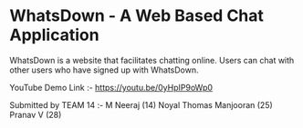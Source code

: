 # WhatsDown - A Web Based Chat Application

WhatsDown is a website that facilitates chatting online. Users can chat with other users who have signed up with WhatsDown.

YouTube Demo Link :- https://youtu.be/0yHpIP9oWp0

Submitted by TEAM 14 :-
M Neeraj                    (14)
Noyal Thomas Manjooran      (25)
Pranav V                    (28)
